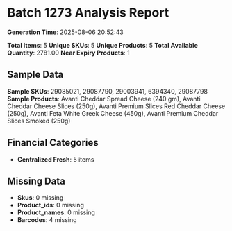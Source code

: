 # Batch 1273 Analysis Report

**Generation Time**: 2025-08-06 20:52:43

**Total Items**: 5
**Unique SKUs**: 5
**Unique Products**: 5
**Total Available Quantity**: 2781.00
**Near Expiry Products**: 1

## Sample Data
**Sample SKUs**: 29085021, 29087790, 29003941, 6394340, 29087798
**Sample Products**: Avanti Cheddar Spread Cheese (240 gm), Avanti Cheddar Cheese Slices (250g), Avanti Premium Slices Red Cheddar Cheese (250g), Avanti Feta White Greek Cheese (450g), Avanti Premium Cheddar Slices Smoked (250g)

## Financial Categories
- **Centralized Fresh**: 5 items

## Missing Data
- **Skus**: 0 missing
- **Product_ids**: 0 missing
- **Product_names**: 0 missing
- **Barcodes**: 4 missing
